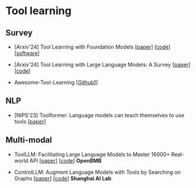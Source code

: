 # Tool learning

## Survey

- [Arxiv'24] Tool Learning with Foundation Models [[paper](https://arxiv.org/abs/2304.08354)] [[code](https://github.com/thunlp/ToolLearningPapers)] [[software](https://github.com/OpenBMB/BMTools)]

- [Arxiv'24] Tool Learning with Large Language Models: A Survey [[paper](https://arxiv.org/abs/2405.17935)] [[code](https://github.com/quchangle1/LLM-Tool-Survey)]

- Awesome-Tool-Learning
 [[Github1](https://github.com/luban-agi/Awesome-Tool-Learning)]

## NLP

- [NIPS'23] Toolformer: Language models can teach themselves to use tools [[paper](https://arxiv.org/abs/2302.04761)]

## Multi-modal

- ToolLLM: Facilitating Large Language Models to Master 16000+ Real-world API [[paper](https://arxiv.org/abs/2307.16789)] [[code](https://github.com/openbmb/toolbench)] **OpenBMB**

- ControlLLM: Augment Language Models with Tools by Searching on Graphs [[paper](https://arxiv.org/abs/2310.17796)] [[code](https://github.com/opengvlab/controlllm)] **Shanghai AI Lab**